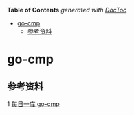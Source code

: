 <!-- START doctoc generated TOC please keep comment here to allow auto update -->
<!-- DON'T EDIT THIS SECTION, INSTEAD RE-RUN doctoc TO UPDATE -->
**Table of Contents**  *generated with [DocToc](https://github.com/thlorenz/doctoc)*

- [go-cmp](#go-cmp)
  - [参考资料](#%E5%8F%82%E8%80%83%E8%B5%84%E6%96%99)

<!-- END doctoc generated TOC please keep comment here to allow auto update -->

# go-cmp


## 参考资料

1 [每日一库 go-cmp](https://darjun.github.io/2020/03/20/godailylib/go-cmp/)